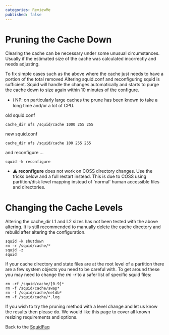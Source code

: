 ```yaml
---
categories: ReviewMe
published: false
---
```

# Pruning the Cache Down

Clearing the cache can be necessary under some unusual circumstances.
Usually if the estimated size of the cache was calculated incorrectly
and needs adjusting.

To fix simple cases such as the above where the cache just needs to have
a portion of the total removed Altering squid.conf and reconfiguring
squid is sufficient. Squid will handle the changes automatically and
starts to purge the cache down to size again within 10 minutes of the
configure.

  - :information_source:
    NP: on particularly large caches the prune has been known to take a
    long time and/or a lot of CPU.

old squid.conf

    cache_dir ufs /squid/cache 1000 255 255

new squid.conf

    cache_dir ufs /squid/cache 100 255 255

and reconfigure ...

    squid -k reconfigure

  - :warning:
    **reconfigure** does not work on COSS directory changes. Use the
    tricks below and a full restart instead. This is due to COSS using
    partition/disk level mapping instead of 'normal' human accessible
    files and directories.

# Changing the Cache Levels

Altering the cache_dir L1 and L2 sizes has not been tested with the
above altering. It is still recommended to manually delete the cache
directory and rebuild after altering the configuration.

    squid -k shutdown
    rm -r /squid/cache/*
    squid -z
    squid

If your cache directory and state files are at the root level of a
partition there are a few system objects you need to be careful with. To
get around these you may need to change the *rm -r* to a safer list of
specific squid files:

    rm -rf /squid/cache/[0-9]*
    rm -f /squid/cache/swap*
    rm -f /squid/cache/netdb*
    rm -f /squid/cache/*.log

If you wish to try the pruning method with a level change and let us
know the results then please do. We would like this page to cover all
known resizing requirements and options.

Back to the
[SquidFaq](/SquidFaq)
